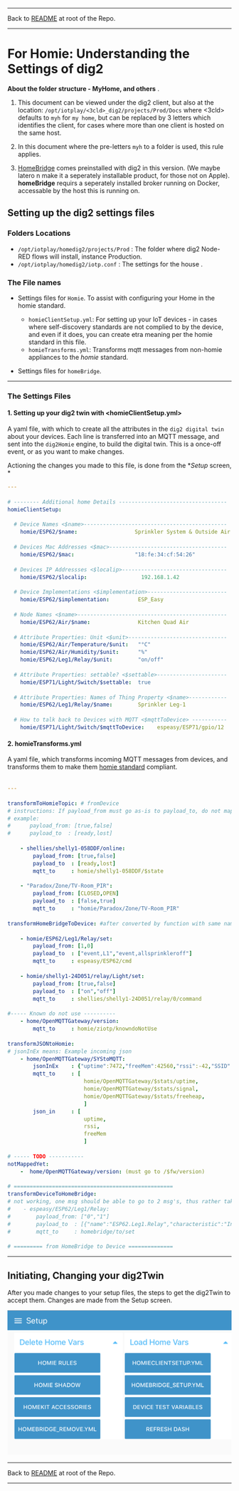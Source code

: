 * * *
Back to [README](../README.md) at root of the Repo. 
* * *
 
# For Homie: Understanding the Settings of dig2  

**About the folder structure - MyHome, and others** .   

1. This document can be viewed under the dig2 client, but also at the location: `/opt/iotplay/<3cld>_dig2/projects/Prod/Docs` where <3cld> defaults to `myh` for `my home`, but can be replaced by 3 letters which identifies the client, for cases where more than one client is hosted on the same host.    

1. In this document where the pre-letters `myh` to a folder is used, this rule applies.

1. [HomeBridge](https://homebridge.io) comes preinstalled with dig2 in this version. (We maybe latero n make it a seperately installable product, for those not on Apple). **homeBridge** requirs a seperately installed broker running on Docker, accessable by the host this is running on.

## Setting up the dig2 settings files


### Folders Locations
- `/opt/iotplay/homedig2/projects/Prod` : The folder where dig2 Node-RED flows will install, instance Production.
- `/opt/iotplay/homedig2/iotp.conf`     : The settings for the house <myh>. 

### The File names  

- Settings files for `Homie`. To assist with configuring your Home in the homie standard.
    - `homieClientSetup.yml`: For setting up your IoT devices - in cases where self-discovery standards are not complied to by the device, and even if it does, you can create etra meaning per the homie standard in this file.
    - `homieTransforms.yml`: Transforms mqtt messages from non-homie appliances to the *homie* standard.

- Settings files for `homeBridge`. 

* * * 

### The Settings Files 

#### 1. Setting up your dig2 twin with <homieClientSetup.yml>

A yaml file, with which to create all the attributes in the `dig2 digital twin` about your devices. Each line is transferred into an MQTT message, and sent into the `dig2Homie` engine, to build the digital twin. This is a once-off event, or as you want to make changes.

Actioning the changes you made to this file, is done from the **Setup* screen, * 

``` yaml
---

# -------- Additional home Details ----------------------------------   
homieClientSetup:

  # Device Names <$name>---------------------------------------------    
    homie/ESP62/$name:                  Sprinkler System & Outside Air

  # Devices Mac Addresses <$mac>-------------------------------------
    homie/ESP62/$mac:                   "18:fe:34:cf:54:26"

  # Devices IP Addressses <$localip>---------------------------------
    homie/ESP62/$localip:                 192.168.1.42

  # Device Implementations <$implementation>-------------------------
    homie/ESP62/$implementation:         ESP_Easy

  # Node Names <$name>-----------------------------------------------
    homie/ESP62/Air/$name:               Kitchen Quad Air

  # Attribute Properties: Unit <$unit>------------------------------- 
    homie/ESP62/Air/Temperature/$unit:   "°C"
    homie/ESP62/Air/Humidity/$unit:      "%"
    homie/ESP62/Leg1/Relay/$unit:        "on/off"

  # Attribute Properties: settable? <$settable>----------------------
    homie/ESP71/Light/Switch/$settable:  true

  # Attribute Properties: Names of Thing Property <$name>------------
    homie/ESP62/Leg1/Relay/$name:        Sprinkler Leg-1

  # How to talk back to Devices with MQTT <$mqttToDevice> -----------
    homie/ESP71/Light/Switch/$mqttToDevice:    espeasy/ESP71/gpio/12

```


#### 2. homieTransforms.yml 

A yaml file, which transforms incoming MQTT messages from devices, and transforms them to make them [homie standard](https://homieiot.github.io) compliant.

``` yaml

---

transformToHomieTopic: # fromDevice
# instructions: If payload_from must go as-is to payload_to, do not map, else map in equal length array.
# example:
#      payload_from: [true,false]
#      payload_to  : [ready,lost]

    - shellies/shelly1-058DDF/online:
        payload_from: [true,false]
        payload_to  : [ready,lost]
        mqtt_to     : homie/shelly1-058DDF/$state

    - "Paradox/Zone/TV-Room_PIR":
        payload_from: [CLOSED,OPEN]
        payload_to  : [false,true]
        mqtt_to     : "homie/Paradox/Zone/TV-Room_PIR"

transformHomeBridgeToDevice: #after converted by function with same name...

    - homie/ESP62/Leg1/Relay/set: 
        payload_from: [1,0]
        payload_to  : ["event,L1","event,allsprinkleroff"]
        mqtt_to     : espeasy/ESP62/cmd

    - homie/shelly1-24D051/relay/Light/set: 
        payload_from: [true,false]
        payload_to  : ["on","off"]
        mqtt_to     : shellies/shelly1-24D051/relay/0/command

#----- Known do not use ----------
    - home/OpenMQTTGateway/version:
        mqtt_to     : homie/ziotp/knowndoNotUse

transformJSONtoHomie:
# jsonInEx means: Example incoming json
    - home/OpenMQTTGateway/SYStoMQTT:
        jsonInEx    : {"uptime":7472,"freeMem":42560,"rssi":-42,"SSID":"TheStorm","modules":"SRFB"}
        mqtt_to     : [
                        homie/OpenMQTTGateway/$stats/uptime,
                        homie/OpenMQTTGateway/$stats/signal,
                        homie/OpenMQTTGateway/$stats/freeheap,
                        ]
        json_in     : [
                        uptime,
                        rssi,
                        freeMem
                        ]

# ----- TODO -----------
notMappedYet:
    -  home/OpenMQTTGateway/version: (must go to /$fw/version)

# ==================================================
transformDeviceToHomeBridge:
# not working, one msg should be able to go to 2 msg's, thus rather take msg's to ESP rules.
#    - espeasy/ESP62/Leg1/Relay:
#        payload_from: ["0","1"]
#        payload_to  : [{"name":"ESP62.Leg1.Relay","characteristic":"InUse","value":0},{"name":"ESP62.Leg1.Relay","characteristic":"InUse","value":1}]
#        mqtt_to     : homebridge/to/set

# ========= from HomeBridge to Device ==============

```

* * * 

## Initiating, Changing your dig2Twin

After you made changes to your setup files, the steps to get the dig2Twin to accept them. Changes are made from the Setup screen.   


![Setup Screen](https://github.com/IoTPlay/homedig2/blob/master/docs/images/dig2_setup.png)   


* * *
Back to [README](../README.md) at root of the Repo. 
* * *
 